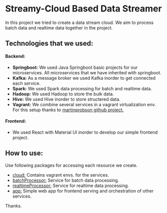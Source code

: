 # Streamy-Cloud Based Data Streamer

In this project we tried to create a data stream cloud. We aim to process batch data and realtime data together in the project.

## Technologies that we used:

#### Backend:

- **Springboot:** We used Java Springboot basic projects for our microservices. All microservices that we have inherited with springboot.
- **Kafka:** As a message broker we used Kafka inorder to get connected each service.
- **Spark:** We used Spark data processing for batch and realtime data.
- **Hadoop:** We used Hadoop to store the bulk data.
- **Hive:** We used Hive inorder to store structered data.
- **Vagrant:** We combine several services in a vagrant virtualization env. For this setup thanks to [martinprobson github project.](https://github.com/martinprobson/vagrant-hadoop-hive-spark)

#### Frontend:

- We used React with Material UI inorder to develop our simple frontend project.

## How to use:

Use following packages for accessing each resource we create.

- [cloud:](https://github.com/emeentag/streamy/tree/master/cloud) Contains vagrant envs. for the services.
- [batchProcessor:](https://github.com/emeentag/streamy/tree/master/batchProcessor) Service for batch data processing.
- [realtimeProcessor:](https://github.com/emeentag/streamy/tree/master/realtimeProcessor) Service for realtime data processing.
- [app:](https://github.com/emeentag/streamy/tree/master/app) Simple web app for frontend serving and orchestration of other services.

Thanks.
